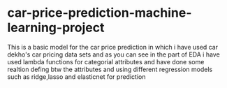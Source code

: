 # car-price-prediction-machine-learning-project
This is a basic model for the car price prediction in which i have used car dekho's car pricing data sets and as you can see in the part of EDA  i have used lambda functions for categorial attributes and have done some realtion defing btw the attributes and using different regression models such as ridge,lasso and elasticnet for prediction 
